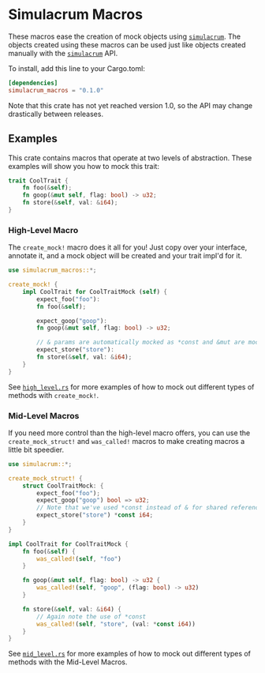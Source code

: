 Simulacrum Macros
==================================================================

These macros ease the creation of mock objects using [`simulacrum`](https://github.com/pcsm/simulacrum/tree/master/simulacrum). The objects 
created using these macros can be used just like objects created manually with
the [`simulacrum`](https://github.com/pcsm/simulacrum/tree/master/simulacrum) API.

To install, add this line to your Cargo.toml:

```toml
[dependencies]
simulacrum_macros = "0.1.0"
```

Note that this crate has not yet reached version 1.0, so the API may change drastically between releases.

## Examples

This crate contains macros that operate at two levels of abstraction. These 
examples will show you how to mock this trait:

```rust
trait CoolTrait {
    fn foo(&self);
    fn goop(&mut self, flag: bool) -> u32;
    fn store(&self, val: &i64);
}
```

### High-Level Macro

The `create_mock!` macro does it all for you! Just copy over your interface,
annotate it, and a mock object will be created and your trait impl'd for it.

```rust
use simulacrum_macros::*;

create_mock! {
    impl CoolTrait for CoolTraitMock (self) {
        expect_foo("foo"):
        fn foo(&self);

        expect_goop("goop"):
        fn goop(&mut self, flag: bool) -> u32;

        // & params are automatically mocked as *const and &mut are mocked as *mut.
        expect_store("store"):
        fn store(&self, val: &i64);
    }
}
```

See [`high_level.rs`](https://github.com/pcsm/simulacrum/simulacrum_macros/blob/master/examples/high_level.rs) for more examples of how to mock out different types of methods with `create_mock!`.

### Mid-Level Macros

If you need more control than the high-level macro offers, you can use the 
`create_mock_struct!` and `was_called!` macros to make creating macros a little
bit speedier.

```rust
use simulacrum::*;

create_mock_struct! {
    struct CoolTraitMock: {
        expect_foo("foo");
        expect_goop("goop") bool => u32;
        // Note that we've used *const instead of & for shared references.
        expect_store("store") *const i64;
    }
}

impl CoolTrait for CoolTraitMock {
    fn foo(&self) {
        was_called!(self, "foo")
    }

    fn goop(&mut self, flag: bool) -> u32 {
        was_called!(self, "goop", (flag: bool) -> u32)
    }

    fn store(&self, val: &i64) {
        // Again note the use of *const
        was_called!(self, "store", (val: *const i64))
    }
}

```

See [`mid_level.rs`](https://github.com/pcsm/simulacrum/simulacrum_macros/blob/master/examples/mid_level.rs) for more examples of how to mock out different types of methods with the Mid-Level Macros.
